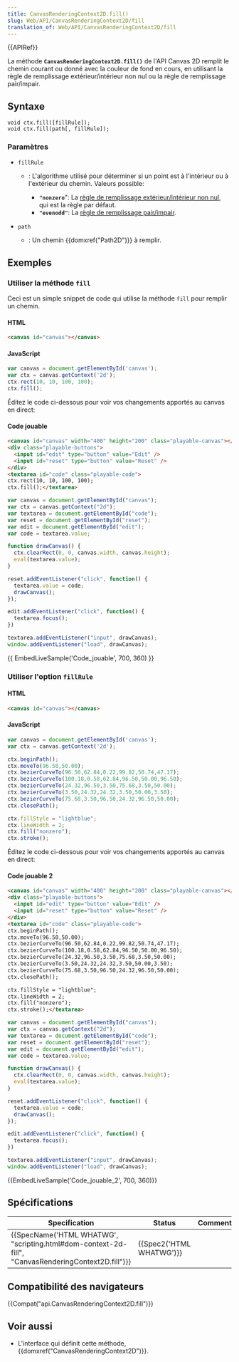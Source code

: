 ```yaml
---
title: CanvasRenderingContext2D.fill()
slug: Web/API/CanvasRenderingContext2D/fill
translation_of: Web/API/CanvasRenderingContext2D/fill
---
```

{{APIRef}}

La méthode **`CanvasRenderingContext2D.fill()`** de l'API Canvas 2D remplit le chemin courant ou donné avec la couleur de fond en cours, en utilisant la règle de remplissage extérieur/intérieur non nul ou la règle de remplissage pair/impair.

## Syntaxe

    void ctx.fill([fillRule]);
    void ctx.fill(path[, fillRule]);

### Paramètres

- `fillRule`

  - : L'algorithme utilisé pour déterminer si un point est à l'intérieur ou à l'extérieur du chemin.
    Valeurs possible:

    - **`"nonzero`**": La [règle de remplissage extérieur/intérieur non nul](http://en.wikipedia.org/wiki/Nonzero-rule), qui est la règle par défaut.
    - **`"evenodd"`**: La [règle de remplissage pair/impair](http://en.wikipedia.org/wiki/Even%E2%80%93odd_rule).

- `path`
  - : Un chemin {{domxref("Path2D")}} à remplir.

## Exemples

### Utiliser la méthode `fill`

Ceci est un simple snippet de code qui utilise la méthode `fill` pour remplir un chemin.

#### HTML

```html
<canvas id="canvas"></canvas>
```

#### JavaScript

```js
var canvas = document.getElementById('canvas');
var ctx = canvas.getContext('2d');
ctx.rect(10, 10, 100, 100);
ctx.fill();
```

Éditez le code ci-dessous pour voir vos changements apportés au canvas en direct:

#### Code jouable

```html hidden
<canvas id="canvas" width="400" height="200" class="playable-canvas"></canvas>
<div class="playable-buttons">
  <input id="edit" type="button" value="Edit" />
  <input id="reset" type="button" value="Reset" />
</div>
<textarea id="code" class="playable-code">
ctx.rect(10, 10, 100, 100);
ctx.fill();</textarea>
```

```js hidden
var canvas = document.getElementById("canvas");
var ctx = canvas.getContext("2d");
var textarea = document.getElementById("code");
var reset = document.getElementById("reset");
var edit = document.getElementById("edit");
var code = textarea.value;

function drawCanvas() {
  ctx.clearRect(0, 0, canvas.width, canvas.height);
  eval(textarea.value);
}

reset.addEventListener("click", function() {
  textarea.value = code;
  drawCanvas();
});

edit.addEventListener("click", function() {
  textarea.focus();
})

textarea.addEventListener("input", drawCanvas);
window.addEventListener("load", drawCanvas);
```

{{ EmbedLiveSample('Code_jouable', 700, 360) }}

### Utiliser l'option `fillRule`

#### HTML

```html
<canvas id="canvas"></canvas>
```

#### JavaScript

```js
var canvas = document.getElementById('canvas');
var ctx = canvas.getContext('2d');

ctx.beginPath();
ctx.moveTo(96.50,50.00);
ctx.bezierCurveTo(96.50,62.84,0.22,99.82,50.74,47.17);
ctx.bezierCurveTo(100.18,0.58,62.84,96.50,50.00,96.50);
ctx.bezierCurveTo(24.32,96.50,3.50,75.68,3.50,50.00);
ctx.bezierCurveTo(3.50,24.32,24.32,3.50,50.00,3.50);
ctx.bezierCurveTo(75.68,3.50,96.50,24.32,96.50,50.00);
ctx.closePath();

ctx.fillStyle = "lightblue";
ctx.lineWidth = 2;
ctx.fill("nonzero");
ctx.stroke();
```

Éditez le code ci-dessous pour voir vos changements apportés au canvas en direct:

#### Code jouable 2

```html hidden
<canvas id="canvas" width="400" height="200" class="playable-canvas"></canvas>
<div class="playable-buttons">
  <input id="edit" type="button" value="Edit" />
  <input id="reset" type="button" value="Reset" />
</div>
<textarea id="code" class="playable-code">
ctx.beginPath();
ctx.moveTo(96.50,50.00);
ctx.bezierCurveTo(96.50,62.84,0.22,99.82,50.74,47.17);
ctx.bezierCurveTo(100.18,0.58,62.84,96.50,50.00,96.50);
ctx.bezierCurveTo(24.32,96.50,3.50,75.68,3.50,50.00);
ctx.bezierCurveTo(3.50,24.32,24.32,3.50,50.00,3.50);
ctx.bezierCurveTo(75.68,3.50,96.50,24.32,96.50,50.00);
ctx.closePath();

ctx.fillStyle = "lightblue";
ctx.lineWidth = 2;
ctx.fill("nonzero");
ctx.stroke();</textarea>
```

```js hidden
var canvas = document.getElementById("canvas");
var ctx = canvas.getContext("2d");
var textarea = document.getElementById("code");
var reset = document.getElementById("reset");
var edit = document.getElementById("edit");
var code = textarea.value;

function drawCanvas() {
  ctx.clearRect(0, 0, canvas.width, canvas.height);
  eval(textarea.value);
}

reset.addEventListener("click", function() {
  textarea.value = code;
  drawCanvas();
});

edit.addEventListener("click", function() {
  textarea.focus();
})

textarea.addEventListener("input", drawCanvas);
window.addEventListener("load", drawCanvas);
```

{{EmbedLiveSample('Code_jouable_2', 700, 360)}}

## Spécifications

| Specification                                                                                                                        | Status                           | Comment |
| ------------------------------------------------------------------------------------------------------------------------------------ | -------------------------------- | ------- |
| {{SpecName('HTML WHATWG', "scripting.html#dom-context-2d-fill", "CanvasRenderingContext2D.fill")}} | {{Spec2('HTML WHATWG')}} |         |

## Compatibilité des navigateurs

{{Compat("api.CanvasRenderingContext2D.fill")}}

## Voir aussi

- L'interface qui définit cette méthode, {{domxref("CanvasRenderingContext2D")}}.
